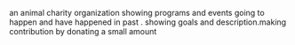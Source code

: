 an animal charity organization showing programs and events going to happen and have happened in past . showing goals and description.making contribution by donating a small amount
